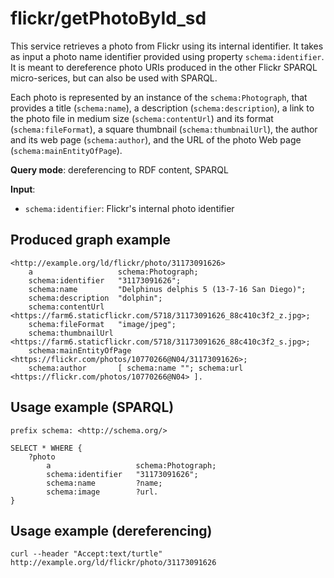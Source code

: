 # flickr/getPhotoById_sd

This service retrieves a photo from Flickr using its internal identifier.
It takes as input a photo name identifier provided using property `schema:identifier`.
 It is meant to dereference photo URIs produced in the other Flickr SPARQL micro-serices, but can also be used with SPARQL.

Each photo is represented by an instance of the `schema:Photograph`, that provides a title (`schema:name`), a description (`schema:description`), a link to the photo file in medium size (`schema:contentUrl`) and its format (`schema:fileFormat`), a square thumbnail (`schema:thumbnailUrl`), the author and its web page (`schema:author`), and the URL of the photo Web page (`schema:mainEntityOfPage`).

**Query mode**: dereferencing to RDF content, SPARQL

**Input**:
- `schema:identifier`: Flickr's internal photo identifier


## Produced graph example

```turtle
<http://example.org/ld/flickr/photo/31173091626>
    a                   schema:Photograph;
    schema:identifier   "31173091626";
    schema:name         "Delphinus delphis 5 (13-7-16 San Diego)";
    schema:description  "dolphin";
    schema:contentUrl   <https://farm6.staticflickr.com/5718/31173091626_88c410c3f2_z.jpg>;
    schema:fileFormat   "image/jpeg";
    schema:thumbnailUrl <https://farm6.staticflickr.com/5718/31173091626_88c410c3f2_s.jpg>;
    schema:mainEntityOfPage <https://flickr.com/photos/10770266@N04/31173091626>;
    schema:author       [ schema:name ""; schema:url <https://flickr.com/photos/10770266@N04> ].
```

## Usage example (SPARQL)

```sparql
prefix schema: <http://schema.org/>

SELECT * WHERE {
    ?photo
        a                   schema:Photograph;
        schema:identifier   "31173091626";
        schema:name         ?name;
        schema:image        ?url.
}
```

## Usage example (dereferencing)

    curl --header "Accept:text/turtle" http://example.org/ld/flickr/photo/31173091626

